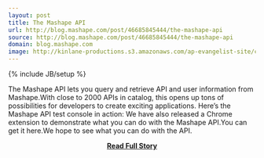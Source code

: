 ```yaml
---
layout: post
title: The Mashape API
url: http://blog.mashape.com/post/46685845444/the-mashape-api
source: http://blog.mashape.com/post/46685845444/the-mashape-api
domain: blog.mashape.com
image: http://kinlane-productions.s3.amazonaws.com/ap-evangelist-site/curated/screenshots/7172_blog_mashape_com.png
---
```

{% include JB/setup %}<p>The Mashape API lets you query and retrieve API and user information from Mashape.With close to 2000 APIs in catalog, this opens up tons of possibilities for developers to create exciting applications. Here’s the Mashape API test console in action: We have also released a Chrome extension to demonstrate what you can do with the Mashape API.You can get it here.We hope to see what you can do with the API.</p>
<center><p><a href="http://blog.mashape.com/post/46685845444/the-mashape-api" style='padding:25px; font-sze:18px; font-weight: bold;'>Read Full Story</a></p></center>
